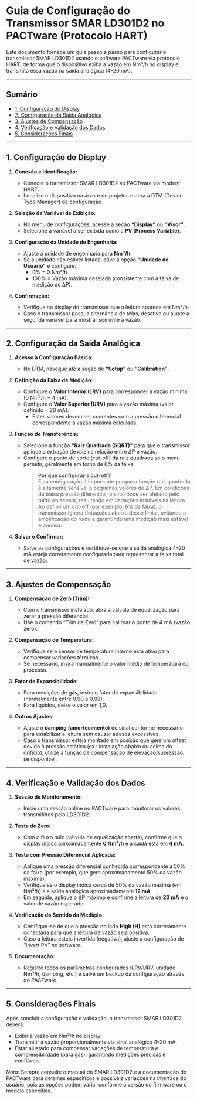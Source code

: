 # Guia de Configuração do Transmissor SMAR LD301D2 no PACTware (Protocolo HART)

Este documento fornece um guia passo a passo para configurar o transmissor SMAR LD301D2 usando o software PACTware via protocolo HART, de forma que o dispositivo exiba a vazão em Nm³/h no display e transmita essa vazão na saída analógica (4–20 mA).

---

## Sumário

- [1. Configuração do Display](#1-configuração-do-display)
- [2. Configuração da Saída Analógica](#2-configuração-da-saída-analógica)
- [3. Ajustes de Compensação](#3-ajustes-de-compensação)
- [4. Verificação e Validação dos Dados](#4-verificação-e-validação-dos-dados)
- [5. Considerações Finais](#5-considerações-finais)

---

## 1. Configuração do Display

1. **Conexão e Identificação:**  
   - Conecte o transmissor SMAR LD301D2 ao PACTware via modem HART.
   - Localize o dispositivo na árvore de projetos e abra a DTM (Device Type Manager) de configuração.

2. **Seleção da Variável de Exibição:**  
   - No menu de configurações, acesse a seção **“Display”** ou **“Visor”**.
   - Selecione a variável a ser exibida como a **PV (Process Variable)**.

3. **Configuração da Unidade de Engenharia:**  
   - Ajuste a unidade de engenharia para **Nm³/h**.
   - Se a unidade não estiver listada, ative a opção **“Unidade do Usuário”** e configure:
     - 0% = 0 Nm³/h 
     - 100% = Vazão máxima desejada (consistente com a faixa de medição de ΔP).

4. **Confirmação:**  
   - Verifique no display do transmissor que a leitura aparece em Nm³/h.
   - Caso o transmissor possua alternância de telas, desative ou ajuste a segunda variável para mostrar somente a vazão.

---

## 2. Configuração da Saída Analógica

1. **Acesso à Configuração Básica:**  
   - No DTM, navegue até a seção de **“Setup”** ou **“Calibration”**.

2. **Definição da Faixa de Medição:**  
   - Configure o **Valor Inferior (LRV)** para corresponder à vazão mínima (0 Nm³/h = 4 mA).
   - Configure o **Valor Superior (URV)** para a vazão máxima (valor definido = 20 mA).  
     - Estes valores devem ser coerentes com a pressão diferencial correspondente à vazão máxima calculada.

3. **Função de Transferência:**  
   - Selecione a função **“Raiz Quadrada (SQRT)”** para que o transmissor aplique a extração de raiz na relação entre ΔP e vazão.
   - Configure o ponto de corte (cut-off) da raiz quadrada se o menu permitir, geralmente em torno de 6% da faixa.  
     > **Por que configurar o cut-off?**  
     > Esta configuração é importante porque a função raiz quadrada é altamente sensível a pequenos valores de ΔP. Em condições de baixa pressão diferencial, o sinal pode ser afetado pelo ruído do sensor, resultando em variações instáveis na leitura. Ao definir um cut-off (por exemplo, 6% da faixa), o transmissor ignora flutuações abaixo desse limiar, evitando a amplificação do ruído e garantindo uma medição mais estável e precisa.

4. **Salvar e Confirmar:**  
   - Salve as configurações e certifique-se que a saída analógica 4–20 mA esteja corretamente configurada para representar a faixa total de vazão.

---

## 3. Ajustes de Compensação

1. **Compensação de Zero (Trim):**  
   - Com o transmissor instalado, abra a válvula de equalização para zerar a pressão diferencial.
   - Use o comando “Trim de Zero” para calibrar o ponto de 4 mA (vazão zero).

2. **Compensação de Temperatura:**  
   - Verifique se o sensor de temperatura interno está ativo para compensar variações térmicas.
   - Se necessário, insira manualmente o valor médio de temperatura do processo.

3. **Fator de Expansibilidade:**  
   - Para medições de gás, insira o fator de expansibilidade (normalmente entre 0,90 e 0,98).
   - Para líquidos, deixe o valor em 1,0.

4. **Outros Ajustes:**  
   - Ajuste o **damping (amortecimento)** do sinal conforme necessário para estabilizar a leitura sem causar atrasos excessivos.
   - Caso o transmissor esteja montado em posição que gere um offset devido à pressão estática (ex.: instalação abaixo ou acima do orifício), utilize a função de compensação de elevação/supressão, se disponível.

---

## 4. Verificação e Validação dos Dados

1. **Sessão de Monitoramento:**  
   - Inicie uma sessão online no PACTware para monitorar os valores transmitidos pelo LD301D2.

2. **Teste de Zero:**  
   - Com o fluxo nulo (válvula de equalização aberta), confirme que o display indica aproximadamente **0 Nm³/h** e a saída está em **4 mA**.

3. **Teste com Pressão Diferencial Aplicada:**  
   - Aplique uma pressão diferencial conhecida correspondente a 50% da faixa (por exemplo, que gere aproximadamente 50% da vazão máxima).  
   - Verifique se o display indica cerca de 50% da vazão máxima (em Nm³/h) e a saída analógica aproximadamente **12 mA**.
   - Em seguida, aplique o ΔP máximo e confirme a leitura de **20 mA** e o valor de vazão esperado.

4. **Verificação do Sentido da Medição:**  
   - Certifique-se de que a pressão no lado **High (H)** está corretamente conectada para que a leitura de vazão seja positiva.
   - Caso a leitura esteja invertida (negativa), ajuste a configuração de “invert PV” no software.

5. **Documentação:**  
   - Registre todos os parâmetros configurados (LRV/URV, unidade Nm³/h, damping, etc.) e salve um backup da configuração através do PACTware.

---

## 5. Considerações Finais

Após concluir a configuração e validação, o transmissor SMAR LD301D2 deverá:
- Exibir a vazão em Nm³/h no display.
- Transmitir a vazão proporcionalmente via sinal analógico 4–20 mA.
- Estar ajustado para compensar variações de temperatura e compressibilidade (para gás), garantindo medições precisas e confiáveis.

*Nota:* Sempre consulte o manual do SMAR LD301D2 e a documentação do PACTware para detalhes específicos e possíveis variações na interface do usuário, pois as opções podem variar conforme a versão do firmware ou o modelo específico.
